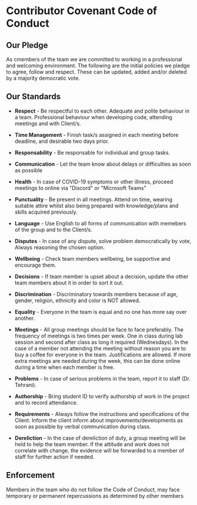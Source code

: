 # Contributor Covenant Code of Conduct

## Our Pledge

As cmembers of the team we are committed to working in a professional and welcoming environment. The following are the initial policies we pledge to agree, follow and respect. These can be updated, added and/or deleted by a majority democratic vote.

## Our Standards

* **Respect** - Be respectful to each other. Adequate and polite behaviour in a team. Professional
   behaviour when developing code, attending meetings and with Client/s.

* **Time Management** - Finish task/s assigned in each meeting before deadline, and desirable
   two days prior.

* **Responsability** - Be responsable for individual and group tasks.

* **Communication** - Let the team know about delays or difficulties as soon as possible 

* **Health** - In case of COVID-19 symptoms or other illness, proceed meetings to online via "Discord" or
   "Microsoft Teams"

* **Punctuality** - Be present in all meetings. Attend on time, wearing suitable attire whilst also being prepared
   with knowledge/plans and skills acquired previously.

* **Language** - Use English to all forms of communication with memebers of the group and to the Client/s.

* **Disputes** - In case of any dispute, solve problem democratically by vote, Always
   reasoning the chosen option.

* **Wellbeing** - Check team members wellbeing, be supportive and encourage them.

* **Decisions** - If team member is upset about a decision, update the other team members about it in order to sort it out.

* **Discrimination** - Discriminatory towards members because of age, gender, religion,
    ethnicity and color is NOT allowed. 
    
* **Equality**  - Everyone in the team is equal and no one has more say over another.

* **Meetings** - All group meetings should be face to face preferably. The frequency of meetings is two
    times per week. One in class during lab session and second after class
    as long it required (Wednesdays). In the case of a member not attending the meeting without reason you are to buy a coffee for everyone in the team. Justifications are allowed. If more extra meetings are needed during the week, this can be done online during a time when each member is free.

* **Problems** - In case of serious problems in the team, report it to staff (Dr. Tehrani).

* **Authorship** - Bring student ID to verify authorship of work in the project and to 
    record attendance.

* **Requirements** - Always follow the instructions and specifications of the Client. Inform the client 
    inform about improvements/developments as soon as possible by verbal communication
    during class.
    
* **Dereliction** - In the case of dereliction of duty, a group meeting will be held to help the team member. If the attitude and work does not correlate with change, the evidence will be forwarded to a member of staff for further action if needed.

## Enforcement 

Members in the team who do not follow the Code of Conduct, may face temporary or permanent repercussions as determined by other members
